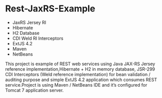 Rest-JaxRS-Example
==================

- JaxRS Jersey RI
- Hibernate
- H2 Database
- CDI Weld RI Interceptors 
- ExtJS 4.2 
- Maven
- NetBeans

This project is example of REST web services using Java JAX-RS Jersey reference implementation,Hibernate + H2 in memory database, JSR-299 CDI Interceptors  (Weld reference implementation) for bean validation / auditing purpose and simple ExtJS 4.2 application which consumes REST service.Project is using Maven  / NetBeans IDE and it’s configured for Tomcat 7 application server.





 

